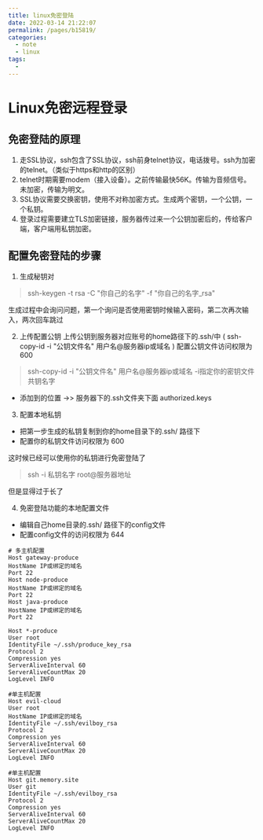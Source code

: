 ```yaml
---
title: linux免密登陆
date: 2022-03-14 21:22:07
permalink: /pages/b15819/
categories:
  - note
  - linux
tags:
  - 
---
```

#  Linux免密远程登录

## 免密登陆的原理
1. 走SSL协议，ssh包含了SSL协议，ssh前身telnet协议，电话拨号。ssh为加密的telnet。（类似于https和http的区别）
2. telnet时期需要modem（接入设备）。之前传输最快56K。传输为音频信号。未加密，传输为明文。
3. SSL协议需要交换密钥，使用不对称加密方式。生成两个密钥，一个公钥，一个私钥。
4. 登录过程需要建立TLS加密链接，服务器传过来一个公钥加密后的，传给客户端，客户端用私钥加密。


## 配置免密登陆的步骤

1. 生成秘钥对

>ssh-keygen -t rsa -C "你自己的名字" -f "你自己的名字_rsa"

生成过程中会询问问题，第一个询问是否使用密钥时候输入密码，第二次再次输入，两次回车跳过

2. 上传配置公钥 
上传公钥到服务器对应账号的home路径下的.ssh/中 ( ssh-copy-id -i "公钥文件名" 用户名@服务器ip或域名 ) 配置公钥文件访问权限为 600
>ssh-copy-id -i "公钥文件名" 用户名@服务器ip或域名
-i指定你的密钥文件  共钥名字

* 添加到的位置
->> 服务器下的.ssh文件夹下面 authorized.keys
3. 配置本地私钥 

* 把第一步生成的私钥复制到你的home目录下的.ssh/ 路径下 
* 配置你的私钥文件访问权限为 600

这时候已经可以使用你的私钥进行免密登陆了

>ssh -i 私钥名字 root@服务器地址

但是显得过于长了

4. 免密登陆功能的本地配置文件

* 编辑自己home目录的.ssh/ 路径下的config文件 
* 配置config文件的访问权限为 644

```
# 多主机配置
Host gateway-produce
HostName IP或绑定的域名
Port 22
Host node-produce
HostName IP或绑定的域名
Port 22
Host java-produce
HostName IP或绑定的域名
Port 22

Host *-produce
User root
IdentityFile ~/.ssh/produce_key_rsa
Protocol 2
Compression yes
ServerAliveInterval 60
ServerAliveCountMax 20
LogLevel INFO

#单主机配置
Host evil-cloud
User root
HostName IP或绑定的域名
IdentityFile ~/.ssh/evilboy_rsa
Protocol 2
Compression yes
ServerAliveInterval 60
ServerAliveCountMax 20
LogLevel INFO

#单主机配置
Host git.memory.site
User git
IdentityFile ~/.ssh/evilboy_rsa
Protocol 2
Compression yes
ServerAliveInterval 60
ServerAliveCountMax 20
LogLevel INFO
```